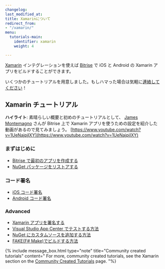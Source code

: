 ```yaml
---
changelog:
last_modified_at:
title: Xamarinについて
redirect_from:
- "/xamarin/"
menu:
  tutorials-main:
    identifier: xamarin
    weight: 4

---
```

[Xamarin](https://xamarin.com) インテグレーションを使えば [Bitrise](https://www.bitrise.io) で iOS と Android の Xamarin アプリをビルドすることができます。

いくつかのチュートリアルを用意しました。もしハマった場合は気軽に[連絡してください](https://www.bitrise.io/contact)！

## Xamarin チュートリアル

**ハイライト**:
素晴らしい概要と初めのチュートリアルとして、
[James Montemagno](https://twitter.com/JamesMontemagno) さんが Bitrise 上で Xamarin アプリを使うための設定を紹介した動画があるので見てみましょう。
[https://www.youtube.com/watch?v=1UeNajpjIXY](https://www.youtube.com/watch?v=1UeNajpjIXY)

### まずはじめに

* [Bitrise で最初のアプリを作成する](/getting-started/create-your-first-app-on-bitrise)
* [NuGet パッケージをリストアする](/tutorials/xamarin/restore-nuget-packages)

### コード署名

* [iOS コード署名](/code-signing/ios-code-signing/code-signing)
* [Android コード署名](/code-signing/android-code-signing//android-code-signing-procedures)

### Advanced

* [Xamarin アプリを署名する](/tutorials/xamarin/deploy-your-xamarin-app)
* [Visual Studio App Center でテストする方法](/testing/run-your-tests-in-the-app-center)
* [NuGet にカスタムソースを追加する方法](/xamarin/add-custom-sources-to-nuget)
* [FAKE(F# Make)でビルドする方法](/tutorials/build-with-fake)

{% include message_box.html type="note" title="Community created tutorials" content="
For more, community created tutorials, see the Xamarin section on the [Community Created Tutorials](/tutorials/community-created) page. "%}
